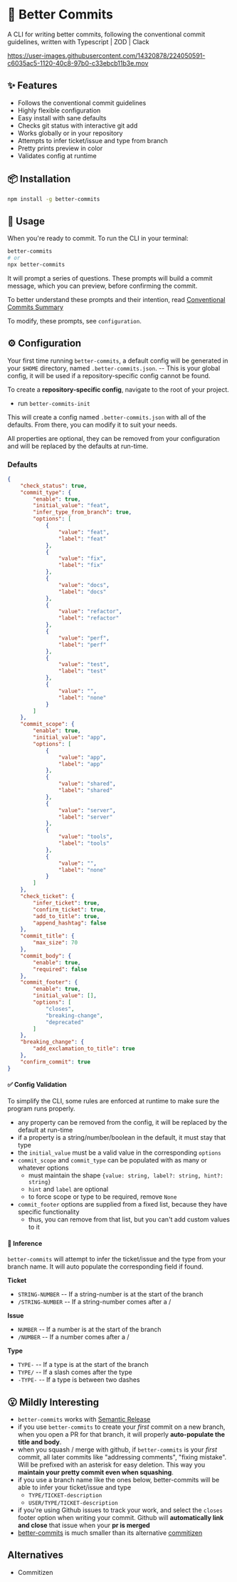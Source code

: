 # 📝 Better Commits

A CLI for writing better commits, following the conventional commit guidelines, written with Typescript | ZOD | Clack

https://user-images.githubusercontent.com/14320878/224050591-c6035ac5-1120-40c8-97b0-c33ebcb11b3e.mov

## ✨ Features
- Follows the conventional commit guidelines
- Highly flexible configuration
- Easy install with sane defaults
- Checks git status with interactive git add
- Works globally or in your repository
- Attempts to infer ticket/issue and type from branch
- Pretty prints preview in color
- Validates config at runtime

## 📦 Installation
 
```sh
npm install -g better-commits
```

## 🚀 Usage

When you're ready to commit. To run the CLI in your terminal:

```sh
better-commits
# or
npx better-commits
```

It will prompt a series of questions. These prompts will build a commit message, which you can preview, before confirming the commit.

To better understand these prompts and their intention, read [Conventional Commits Summary](https://www.conventionalcommits.org/en/v1.0.0-beta.4/#summary)

To modify, these prompts, see `configuration`.

## ⚙️ Configuration
 
Your first time running `better-commits`, a default config will be generated in your `$HOME` directory, named `.better-commits.json`. -- This is your global config, it will be used if a repository-specific config cannot be found.

To create a **repository-specific config**, navigate to the root of your project.
- run `better-commits-init`

This will create a config named `.better-commits.json` with all of the defaults. From there, you can modify it to suit your needs.

All properties are optional, they can be removed from your configuration and will be replaced by the defaults at run-time.

### Defaults

```json
{
	"check_status": true,
	"commit_type": {
		"enable": true,
		"initial_value": "feat",
		"infer_type_from_branch": true,
		"options": [
			{
				"value": "feat",
				"label": "feat"
			},
			{
				"value": "fix",
				"label": "fix"
			},
			{
				"value": "docs",
				"label": "docs"
			},
			{
				"value": "refactor",
				"label": "refactor"
			},
			{
				"value": "perf",
				"label": "perf"
			},
			{
				"value": "test",
				"label": "test"
			},
			{
				"value": "",
				"label": "none"
			}
		]
	},
	"commit_scope": {
		"enable": true,
		"initial_value": "app",
		"options": [
			{
				"value": "app",
				"label": "app"
			},
			{
				"value": "shared",
				"label": "shared"
			},
			{
				"value": "server",
				"label": "server"
			},
			{
				"value": "tools",
				"label": "tools"
			},
			{
				"value": "",
				"label": "none"
			}
		]
	},
	"check_ticket": {
		"infer_ticket": true,
		"confirm_ticket": true,
		"add_to_title": true,
		"append_hashtag": false
	},
	"commit_title": {
		"max_size": 70
	},
	"commit_body": {
		"enable": true,
		"required": false
	},
	"commit_footer": {
		"enable": true,
		"initial_value": [],
		"options": [
			"closes",
			"breaking-change",
			"deprecated"
		]
	},
	"breaking_change": {
		"add_exclamation_to_title": true
	},
	"confirm_commit": true
}
```

#### ✅ Config Validation
To simplify the CLI, some rules are enforced at runtime to make sure the program runs properly.
- any property can be removed from the config, it will be replaced by the default at run-time
- if a property is a string/number/boolean in the default, it must stay that type
- the `initial_value` must be a valid value in the corresponding `options`
- `commit_scope` and `commit_type` can be populated with as many or whatever options
  - must maintain the shape `{value: string, label?: string, hint?: string}`
  - `hint` and `label` are optional
  - to force scope or type to be required, remove `None`
- `commit_footer` options are supplied from a fixed list, because they have specific functionality
  - thus, you can remove from that list, but you can't add custom values to it

#### 🔎 Inference

`better-commits` will attempt to infer the ticket/issue and the type from your branch name. It will auto populate the corresponding field if found. 

**Ticket**
- `STRING-NUMBER` -- If a string-number is at the start of the branch
- `/STRING-NUMBER` -- If a string-number comes after a /

**Issue**
- `NUMBER` -- If a number is at the start of the branch
- `/NUMBER` -- If a number comes after a /

**Type**
- `TYPE-` -- If a type is at the start of the branch
- `TYPE/` -- If a slash comes after the type
- `-TYPE-` -- If a type is between two dashes

## 😮 Mildly Interesting
- `better-commits` works with [Semantic Release](https://github.com/semantic-release/semantic-release)
- if you use `better-commits` to create your *first* commit on a new branch, when you open a PR for that branch, it will properly **auto-populate the title and body**.
- when you squash / merge with github, if `better-commits` is your *first* commit, all later commits like "addressing comments", "fixing mistake". Will be prefixed with an asterisk for easy deletion. This way you **maintain your pretty commit even when squashing**.
- if you use a branch name like the ones below, better-commits will be able to infer your ticket/issue and type
  - `TYPE/TICKET-description`
  - `USER/TYPE/TICKET-description`
- if you're using Github issues to track your work, and select the `closes` footer option when writing your commit. Github will **automatically link and close** that issue when your **pr is merged**
- [better-commits](https://packagephobia.com/result?p=better-commits) is much smaller than its alternative [commitizen](https://packagephobia.com/result?p=commitizen)

## Alternatives
- Commitizen

